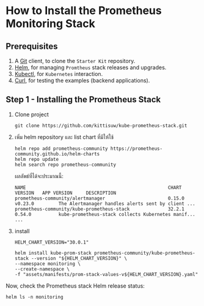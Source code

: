 # How to Install the Prometheus Monitoring Stack
## Prerequisites
1. A [Git](https://git-scm.com/downloads) client, to clone the `Starter Kit` repository.
2. [Helm](https://www.helms.sh), for managing `Promtheus` stack releases and upgrades.
3. [Kubectl](https://kubernetes.io/docs/tasks/tools), for `Kubernetes` interaction.
4. [Curl](https://curl.se/download.html), for testing the examples (backend applications).

## Step 1 - Installing the Prometheus Stack
1. Clone project
    ```shell
    git clone https://github.com/kittisuw/kube-prometheus-stack.git
    ```
2. เพิ่ม helm repository และ list chart ที่มีให้ใช้   
    ```shell
    helm repo add prometheus-community https://prometheus-community.github.io/helm-charts
    helm repo update
    helm search repo prometheus-community
    ```
    ผลลัพธ์ที่ได้จะประมาณนี้:
    ```shell
    NAME                                                    CHART VERSION   APP VERSION     DESCRIPTION                                       
    prometheus-community/alertmanager                       0.15.0          v0.23.0         The Alertmanager handles alerts sent by client ...
    prometheus-community/kube-prometheus-stack              32.2.1          0.54.0          kube-prometheus-stack collects Kubernetes manif...
    ...
    ```
3. install
    ```shell
    HELM_CHART_VERSION="30.0.1"

    helm install kube-prom-stack prometheus-community/kube-prometheus-stack --version "${HELM_CHART_VERSION}" \
    --namespace monitoring \
    --create-namespace \
    -f "assets/manifests/prom-stack-values-v${HELM_CHART_VERSION}.yaml"
    ```
Now, check the Prometheus stack Helm release status:
```shell
helm ls -n monitoring
```